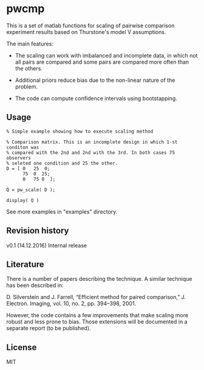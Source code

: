 # pwcmp 

This is a set of matlab functions for scaling of pairwise comparison experiment results based on Thurstone's model V assumptions.

The main features:

* The scaling can work with imbalanced and incomplete data, in which not all pairs are compared and some pairs are compared more often than the others.

* Additional priors reduce bias due to the non-linear nature of the problem.

* The code can compute confidence intervals using bootstapping. 

## Usage

```
% Simple example showing how to execute scaling method

% Comparison matrix. This is an incomplete design in which 1-st conditon was
% compared with the 2nd and 2nd with the 3rd. In both cases 75 observers
% seleted one condition and 25 the other.
D = [ 0   25  0;
      75  0  25;
      0   75 0  ];
   
Q = pw_scale( D );

display( Q )
```

See more examples in "examples" directory.

## Revision history

v0.1 (14.12.2016) Internal release

## Literature

There is a number of papers describing the technique. A similar technique has been described in:

D. Silverstein and J. Farrell, “Efficient method for paired comparison,” J. Electron. Imaging, vol. 10, no. 2, pp. 394–398, 2001.

However, the code contains a few improvements that make scaling more
robust and less prone to bias. Those extensions will be documented in
a separate report (to be published).

## License

MIT
